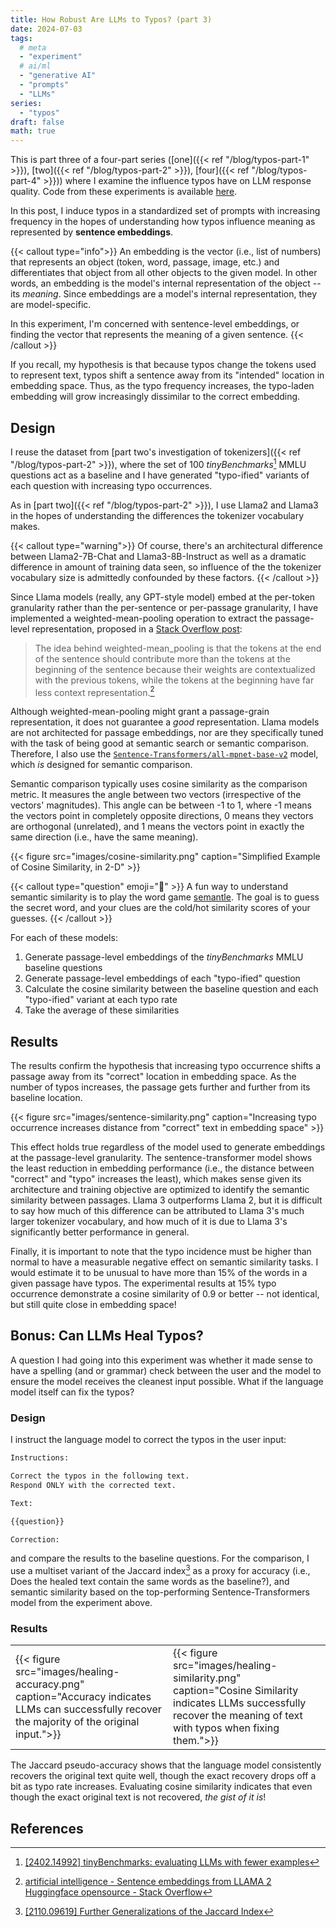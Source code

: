 ```yaml
---
title: How Robust Are LLMs to Typos? (part 3)
date: 2024-07-03
tags:
  # meta
  - "experiment"
  # ai/ml
  - "generative AI"
  - "prompts"
  - "LLMs"
series:
  - "typos"
draft: false
math: true
---
```


This is part three of a four-part series ([one]({{< ref "/blog/typos-part-1" >}}), [two]({{< ref "/blog/typos-part-2" >}}), [four]({{< ref "/blog/typos-part-4" >}})) where I examine the influence typos have on LLM response quality. Code
from these experiments is available [here](https://github.com/ahgraber/AIMLbling-about/tree/main/experiments/typos).

In this post, I induce typos in a standardized set of prompts with increasing frequency in the hopes of understanding how typos influence meaning as represented by **sentence embeddings**.

{{< callout type="info">}} An embedding is the vector (i.e., list of numbers) that represents an object (token, word, passage, image, etc.) and differentiates that object from all other objects to the given model. In other words, an
embedding is the model's internal representation of the object -- its _meaning_. Since embeddings are a model's internal representation, they are model-specific.

In this experiment, I'm concerned with sentence-level embeddings, or finding the vector that represents the meaning of a given sentence. {{< /callout >}}

If you recall, my hypothesis is that because typos change the tokens used to represent text, typos shift a sentence away from its "intended" location in embedding space. Thus, as the typo frequency increases, the typo-laden embedding will
grow increasingly dissimilar to the correct embedding.

## Design

I reuse the dataset from [part two's investigation of tokenizers]({{< ref "/blog/typos-part-2" >}}), where the set of 100 _tinyBenchmarks_[^tinybench] MMLU questions act as a baseline and I have generated "typo-ified" variants of each
question with increasing typo occurrences.

As in [part two]({{< ref "/blog/typos-part-2" >}}), I use Llama2 and Llama3 in the hopes of understanding the differences the tokenizer vocabulary makes.

{{< callout type="warning">}} Of course, there's an architectural difference between Llama2-7B-Chat and Llama3-8B-Instruct as well as a dramatic difference in amount of training data seen, so influence of the the tokenizer vocabulary size
is admittedly confounded by these factors. {{< /callout >}}

Since Llama models (really, any GPT-style model) embed at the per-token granularity rather than the per-sentence or per-passage granularity, I have implemented a weighted-mean-pooling operation to extract the passage-level representation,
proposed in a [Stack Overflow post](https://stackoverflow.com/questions/76926025/sentence-embeddings-from-llama-2-huggingface-opensource):

> The idea behind weighted-mean_pooling is that the tokens at the end of the sentence should contribute more than the tokens at the beginning of the sentence because their weights are contextualized with the previous tokens, while the
> tokens at the beginning have far less context representation.[^stackoverflow]

Although weighted-mean-pooling might grant a passage-grain representation, it does not guarantee a _good_ representation. Llama models are not architected for passage embeddings, nor are they specifically tuned with the task of being good
at semantic search or semantic comparison. Therefore, I also use the [`Sentence-Transformers/all-mpnet-base-v2`](https://huggingface.co/sentence-transformers/all-mpnet-base-v2) model, which _is_ designed for semantic comparison.

Semantic comparison typically uses cosine similarity as the comparison metric. It measures the angle between two vectors (irrespective of the vectors' magnitudes). This angle can be between -1 to 1, where -1 means the vectors point in
completely opposite directions, 0 means they vectors are orthogonal (unrelated), and 1 means the vectors point in exactly the same direction (i.e., have the same meaning).

{{< figure
  src="images/cosine-similarity.png"
  caption="Simplified Example of Cosine Similarity, in 2-D" >}}

{{< callout type="question" emoji="🧩" >}} A fun way to understand semantic similarity is to play the word game [semantle](https://semantle.com/). The goal is to guess the secret word, and your clues are the cold/hot similarity scores of
your guesses. {{< /callout >}}

For each of these models:

1. Generate passage-level embeddings of the _tinyBenchmarks_ MMLU baseline questions
2. Generate passage-level embeddings of each "typo-ified" question
3. Calculate the cosine similarity between the baseline question and each "typo-ified" variant at each typo rate
4. Take the average of these similarities

## Results

The results confirm the hypothesis that increasing typo occurrence shifts a passage away from its "correct" location in embedding space. As the number of typos increases, the passage gets further and further from its baseline location.

{{< figure
  src="images/sentence-similarity.png"
  caption="Increasing typo occurrence increases distance from \"correct\" text in embedding space" >}}

This effect holds true regardless of the model used to generate embeddings at the passage-level granularity. The sentence-transformer model shows the least reduction in embedding performance (i.e., the distance between "correct" and "typo"
increases the least), which makes sense given its architecture and training objective are optimized to identify the semantic similarity between passages. Llama 3 outperforms Llama 2, but it is difficult to say how much of this difference
can be attributed to Llama 3's much larger tokenizer vocabulary, and how much of it is due to Llama 3's significantly better performance in general.

Finally, it is important to note that the typo incidence must be higher than normal to have a measurable negative effect on semantic similarity tasks. I would estimate it to be unusual to have more than 15% of the words in a given passage
have typos. The experimental results at 15% typo occurrence demonstrate a cosine similarity of 0.9 or better -- not identical, but still quite close in embedding space!

## Bonus: Can LLMs Heal Typos?

A question I had going into this experiment was whether it made sense to have a spelling (and or grammar) check between the user and the model to ensure the model receives the cleanest input possible. What if the language model itself can
fix the typos?

### Design

I instruct the language model to correct the typos in the user input:

```txt
Instructions:

Correct the typos in the following text.
Respond ONLY with the corrected text.

Text:

{{question}}

Correction:
```

and compare the results to the baseline questions. For the comparison, I use a multiset variant of the Jaccard index[^jaccard] as a proxy for accuracy (i.e., Does the healed text contain the same words as the baseline?), and semantic
similarity based on the top-performing Sentence-Transformers model from the experiment above.

### Results

<table>
<tr>
  <td style="width:50%">{{< figure
    src="images/healing-accuracy.png"
    caption="Accuracy indicates LLMs can successfully recover the majority of the original input.">}}
  </td>
    <td style="width:50%">{{< figure
    src="images/healing-similarity.png"
    caption="Cosine Similarity indicates LLMs successfully recover the meaning of text with typos when fixing them.">}}
  </td>
</tr>
</table>

The Jaccard pseudo-accuracy shows that the language model consistently recovers the original text quite well, though the exact recovery drops off a bit as typo rate increases. Evaluating cosine similarity indicates that even though the
exact original text is not recovered, _the gist of it is_!

## References

[^tinybench]: [[2402.14992] tinyBenchmarks: evaluating LLMs with fewer examples](https://arxiv.org/abs/2402.14992)
[^stackoverflow]: [artificial intelligence - Sentence embeddings from LLAMA 2 Huggingface opensource - Stack Overflow](https://stackoverflow.com/questions/76926025/sentence-embeddings-from-llama-2-huggingface-opensource)
[^jaccard]: [[2110.09619] Further Generalizations of the Jaccard Index](https://arxiv.org/abs/2110.09619)
